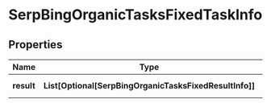 # SerpBingOrganicTasksFixedTaskInfo


## Properties

| Name | Type | Description | Notes |
|------------ | ------------- | ------------- | -------------|
**result** | **List[Optional[SerpBingOrganicTasksFixedResultInfo]]** | array of results |[optional]|